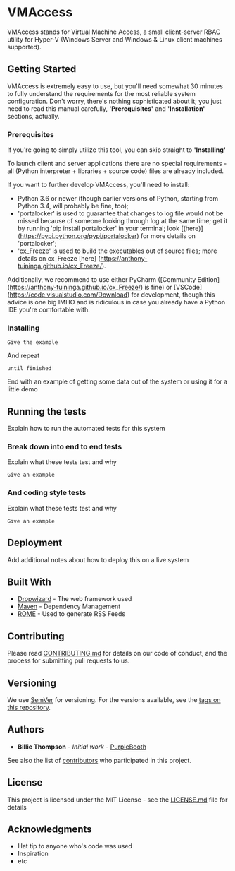 # VMAccess

VMAccess stands for Virtual Machine Access, a small client-server RBAC utility for Hyper-V (Windows Server and Windows & Linux client machines supported).

## Getting Started

VMAccess is extremely easy to use, but you'll need somewhat 30 minutes to fully understand the requirements for the most reliable system configuration.
Don't worry, there's nothing sophisticated about it; you just need to read this manual carefully, **'Prerequisites'** and **'Installation'** sections, actually.

### Prerequisites

If you're going to simply utilize this tool, you can skip straight to **'Installing'**

To launch client and server applications there are no special requirements - all (Python interpreter + libraries + source code) files are already included.

If you want to further develop VMAccess, you'll need to install:

- Python 3.6 or newer (though earlier versions of Python, starting from Python 3.4, will probably be fine, too);
- 'portalocker' is used to guarantee that changes to log file would not be missed because of someone looking through log at the same time; get it by running 'pip install portalocker' in your terminal; look [(here)] (https://pypi.python.org/pypi/portalocker) for more details on 'portalocker';
- 'cx_Freeze' is used to build the executables out of source files; more details on cx_Freeze [here] (https://anthony-tuininga.github.io/cx_Freeze/).

Additionally, we recommend to use either PyCharm ([Community Edition] (https://anthony-tuininga.github.io/cx_Freeze/) is fine) or [VSCode] (https://code.visualstudio.com/Download) for development, though this advice is one big IMHO and is ridiculous in case you already have a Python IDE you're comfortable with.

### Installing



```
Give the example
```

And repeat

```
until finished
```

End with an example of getting some data out of the system or using it for a little demo

## Running the tests

Explain how to run the automated tests for this system

### Break down into end to end tests

Explain what these tests test and why

```
Give an example
```

### And coding style tests

Explain what these tests test and why

```
Give an example
```

## Deployment

Add additional notes about how to deploy this on a live system

## Built With

* [Dropwizard](http://www.dropwizard.io/1.0.2/docs/) - The web framework used
* [Maven](https://maven.apache.org/) - Dependency Management
* [ROME](https://rometools.github.io/rome/) - Used to generate RSS Feeds

## Contributing

Please read [CONTRIBUTING.md](https://gist.github.com/PurpleBooth/b24679402957c63ec426) for details on our code of conduct, and the process for submitting pull requests to us.

## Versioning

We use [SemVer](http://semver.org/) for versioning. For the versions available, see the [tags on this repository](https://github.com/your/project/tags). 

## Authors

* **Billie Thompson** - *Initial work* - [PurpleBooth](https://github.com/PurpleBooth)

See also the list of [contributors](https://github.com/your/project/contributors) who participated in this project.

## License

This project is licensed under the MIT License - see the [LICENSE.md](LICENSE.md) file for details

## Acknowledgments

* Hat tip to anyone who's code was used
* Inspiration
* etc